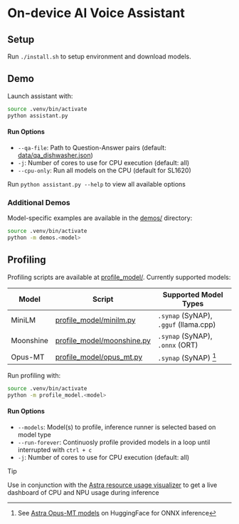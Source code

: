 # On-device AI Voice Assistant

## Setup
Run `./install.sh` to setup environment and download models.

## Demo
Launch assistant with:
```sh
source .venv/bin/activate
python assistant.py
```

#### Run Options
* `--qa-file`: Path to Question-Answer pairs (default: [data/qa_dishwasher.json](data/qa_dishwasher.json))
* `-j`: Number of cores to use for CPU execution (default: all)
* `--cpu-only`: Run all models on the CPU (default for SL1620)

Run `python assistant.py --help` to view all available options

### Additional Demos
Model-specific examples are available in the [demos/](demos/) directory:
```sh
source .venv/bin/activate
python -m demos.<model>
```

## Profiling
Profiling scripts are available at [profile_model/](profile_model/). Currently supported models:

| Model | Script | Supported Model Types |
| ----- | ------ | ----------------- |
| MiniLM | [profile_model/minilm.py](profile_model/minilm.py) | `.synap` (SyNAP), `.gguf` (llama.cpp) |
| Moonshine | [profile_model/moonshine.py](profile_model/moonshine.py) | `.synap` (SyNAP), `.onnx` (ORT) |
| Opus-MT | [profile_model/opus_mt.py](profile_model/opus_mt.py) | `.synap` (SyNAP) [^1] |

Run profiling with:
```sh
source .venv/bin/activate
python -m profile_model.<model>
```

#### Run Options
* `--models`: Model(s) to profile, inference runner is selected based on model type
* `--run-forever`: Continuosly profile provided models in a loop until interrupted with `ctrl + c`
* `-j`: Number of cores to use for CPU execution (default: all)

> [!TIP]
> Use in conjunction with the [Astra resource usage visualizer](https://github.com/spal-synaptics/astra-visualizer) to get a live dashboard of CPU and NPU usage during inference

[^1]: See [Astra Opus-MT models](https://huggingface.co/collections/Synaptics/astra-sl-translation-models-683cb9bdb74ebbceba6cc55c) on HuggingFace for ONNX inference
